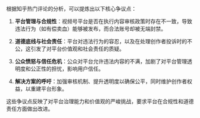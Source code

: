 根据知乎热门评论的分析，可以提炼出以下核心争议点：

1. **平台管理与合规性**：视频号平台是否在执行内容审核政策时存在不一致，导致违法行为（如有偿卖血）能够被发布，而合法账号却被无端封禁。

2. **道德底线与社会责任**：平台对违法行为的容忍，以及在处理创作者投诉时的不公，这引发了对平台价值观和社会责任的质疑。

3. **公众愤怒与信任危机**：公众对平台允许违法内容的不满，加剧了对平台管理透明度和公正性的担忧，影响用户信任。

4. **解决方案的呼吁**：加强审核机制、提升透明度以确保公平，同时维护创作者权益，以重建平台形象。

这些争议点反映了对平台治理能力和价值观的严峻挑战，要求平台在合规性和道德责任方面做出改进。
